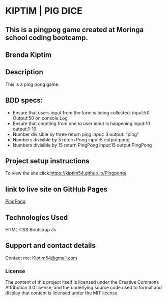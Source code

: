 # KIPTIM | PIG DICE

## This is a pingpog game created at Moringa school coding bootcamp.

## **Brenda Kiptim**

## Description

This is a ping pong game.

## BDD specs:
* Ensure that users input from the form is being collected:
  input:50
  Output:50 on console.Log
* Ensure that counting from one to user input is happening
  input:10
  output:1-10
* Number divisible by three return ping
  input: 3
  output: "ping"
* Numbers divisible by 5 return Pong
  input:5
  output:pong
* Numbers divisible by 15 return PingPong
  input:15
  output:PingPong

## Project setup instructions

To view the site click:https://kiptim54.github.io/Pingpong/

## link to live site on GitHub Pages

[PingPong](https://kiptim54.github.io/Pingpong/)

## Technologies Used

HTML CSS Bootstrap Js

## Support and contact details

Contact me: Kiptim54@gmail.com

### License

The content of this project itself is licensed under the Creative Commons Attribution 3.0 license, and the underlying source code used to format and display that content is licensed under the MIT license.
